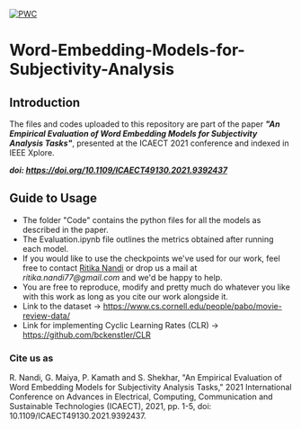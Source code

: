 [![PWC](https://img.shields.io/endpoint.svg?url=https://paperswithcode.com/badge/an-empirical-evaluation-of-word-embedding/subjectivity-analysis-on-subj)](https://paperswithcode.com/sota/subjectivity-analysis-on-subj?p=an-empirical-evaluation-of-word-embedding)

# Word-Embedding-Models-for-Subjectivity-Analysis

## **Introduction**

The files and codes uploaded to this repository are part of the paper ***"An Empirical Evaluation of Word Embedding Models for Subjectivity Analysis Tasks"***, presented at the ICAECT 2021 conference and indexed in IEEE Xplore.

***doi: <https://doi.org/10.1109/ICAECT49130.2021.9392437>***

## **Guide to Usage**

* The folder "Code" contains the python files for all the models as described in the paper.
* The Evaluation.ipynb file outlines the metrics obtained after running each model.
* If you would like to use the checkpoints we've used for our work, feel free to contact [Ritika Nandi](www.linkedin.com/in/ritika-nandi) or drop us a mail at _ritika.nandi77@gmail.com_ and we'd be happy to help.
* You are free to reproduce, modify and pretty much do whatever you like with this work as long as you cite our work alongside it.
* Link to the dataset -> <https://www.cs.cornell.edu/people/pabo/movie-review-data/>
* Link for implementing Cyclic Learning Rates (CLR) -> https://github.com/bckenstler/CLR

### Cite us as

R. Nandi, G. Maiya, P. Kamath and S. Shekhar, "An Empirical Evaluation of Word Embedding Models for Subjectivity Analysis Tasks," 2021 International Conference on Advances in Electrical, Computing, Communication and Sustainable Technologies (ICAECT), 2021, pp. 1-5, doi: 10.1109/ICAECT49130.2021.9392437.
